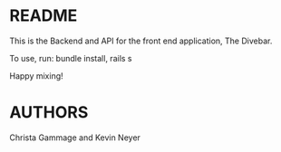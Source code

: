 # README

This is the Backend and API for the front end application, The Divebar.

To use, run:
    bundle install,
    rails s

Happy mixing!

# AUTHORS

Christa Gammage and Kevin Neyer
